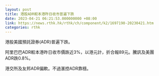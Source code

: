 ```yaml
---
layout: post
title: 港股ADR較本港昨日收市普遍下跌
date: 2023-04-21 06:21:53.000000000 +08:00
link: https://news.rthk.hk/rthk/ch/component/k2/1697190-20230421.htm
categories: rthk
---
```


港股美國預託證券(ADR)普遍下跌。

阿里巴巴ADR較本港昨日收市價跌近3%，以港元計，折合報89元。騰訊及美團ADR跌0.8%。

港交所及友邦ADR偏軟。不過滙控ADR靠穩。
